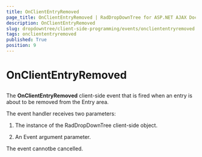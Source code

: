```yaml
---
title: OnClientEntryRemoved
page_title: OnClientEntryRemoved | RadDropDownTree for ASP.NET AJAX Documentation
description: OnClientEntryRemoved
slug: dropdowntree/client-side-programming/events/oncliententryremoved
tags: oncliententryremoved
published: True
position: 9
---
```


# OnClientEntryRemoved



## 

The **OnClientEntryRemoved** client-side event that is fired when an entry is about to be removed from the Entry area.

The event handler receives two parameters:

1. The instance of the RadDropDownTree client-side object.

1. An Event argument parameter.

The event cannotbe cancelled.
